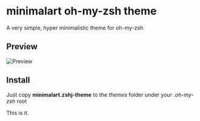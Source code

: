 # minimalart oh-my-zsh theme
A very simple, hyper minimalistic theme for oh-my-zsh

## Preview
![Preview](http://github.com/minimalart/minimalart-ohmyzsh/raw/master/preview.png)

## Install
Just copy **minimalart.zshj-theme** to the *themes* folder under your *.oh-my-zsh* root

This is it.